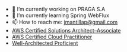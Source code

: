 - 🔭 I’m currently working on PRAGA S.A
- 🌱 I’m currently learning Spring WebFlux
- 📫 How to reach me: jmantillap@gmail.com
- [AWS Certified Solutions Architect–Associate](https://www.credly.com/badges/db5eb23a-e683-4c71-a53d-3d4866fd9858)
- [AWS Certified Cloud Practitioner](https://www.credly.com/badges/e776b8b6-14e7-4c3c-b614-ccce17d92e76)
- [Well-Architected Proficient](https://www.credly.com/badges/e52edc84-94c2-4170-a649-6d00b706ce65)
<!--   - 👯 I’m looking to collaborate on ...
- 🤔 I’m looking for help with ...
- 😄 Pronouns: ...
- 💬 Ask me about ...
- ⚡ Fun fact: ... 
-->
